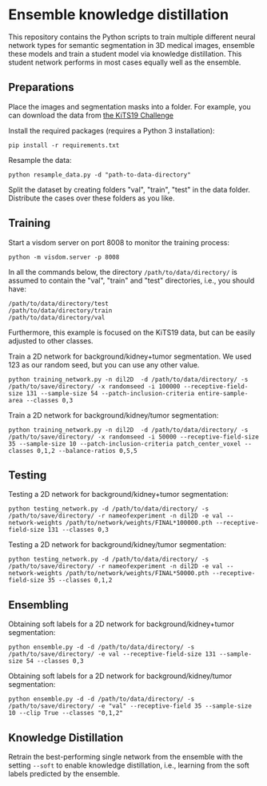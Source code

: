 # Ensemble knowledge distillation

This repository contains the Python scripts to train multiple different neural network types for semantic segmentation in 3D medical images,
ensemble these models and train a student model via knowledge distillation. This student network performs in most cases equally well as the
ensemble.

## Preparations

Place the images and segmentation masks into a folder. For example, you can download the data from [the KiTS19 Challenge](https://github.com/neheller/kits19)

Install the required packages (requires a Python 3 installation):

```shell
pip install -r requirements.txt
```

Resample the data:
    
```shell
python resample_data.py -d "path-to-data-directory" 
```

Split the dataset by creating folders "val", "train", "test" in the data folder. Distribute the cases over these folders as you like.

## Training

Start a visdom server on port 8008 to monitor the training process:

```shell
python -m visdom.server -p 8008
```

In all the commands below, the directory `/path/to/data/directory/` is assumed to contain the "val", "train" and "test" directories, i.e., you should have:

    /path/to/data/directory/test
    /path/to/data/directory/train
    /path/to/data/directory/val

Furthermore, this example is focused on the KiTS19 data, but can be easily adjusted to other classes.

Train a 2D network for background/kidney+tumor segmentation. We used 123 as our random seed, but you can use any other value.

```shell
python training_network.py -n dil2D  -d /path/to/data/directory/ -s /path/to/save/directory/ -x randomseed -i 100000 --receptive-field-size 131 --sample-size 54 --patch-inclusion-criteria entire-sample-area --classes 0,3
```

Train a 2D network for background/kidney/tumor segmentation:

```shell
python training_network.py -n dil2D  -d /path/to/data/directory/ -s /path/to/save/directory/ -x randomseed -i 50000 --receptive-field-size 35 --sample-size 10 --patch-inclusion-criteria patch_center_voxel --classes 0,1,2 --balance-ratios 0,5,5
```

## Testing
Testing a 2D network for background/kidney+tumor segmentation:

```shell
python testing_network.py -d /path/to/data/directory/ -s /path/to/save/directory/ -r nameofexperiment -n dil2D -e val --network-weights /path/to/network/weights/FINAL*100000.pth --receptive-field-size 131 --classes 0,3
```

Testing a 2D network for background/kidney/tumor segmentation:

```shell
python testing_network.py -d /path/to/data/directory/ -s /path/to/save/directory/ -r nameofexperiment -n dil2D -e val --network-weights /path/to/network/weights/FINAL*50000.pth --receptive-field-size 35 --classes 0,1,2
```

## Ensembling

Obtaining soft labels for a 2D network for background/kidney+tumor segmentation:

```shell
python ensemble.py -d -d /path/to/data/directory/ -s /path/to/save/directory/ -e val --receptive-field-size 131 --sample-size 54 --classes 0,3
```

Obtaining soft labels for a 2D network for background/kidney/tumor segmentation:

```shell
python ensemble.py -d -d /path/to/data/directory/ -s /path/to/save/directory/ -e "val" --receptive-field 35 --sample-size 10 --clip True --classes "0,1,2"
```

## Knowledge Distillation

Retrain the best-performing single network from the ensemble with the setting `--soft` to enable knowledge distillation, i.e., learning from the soft labels predicted by the ensemble.
